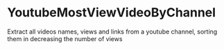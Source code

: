 # YoutubeMostViewVideoByChannel
Extract all videos names, views and links from a youtube channel, sorting them in decreasing the number of views
